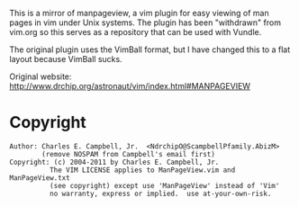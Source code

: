 This is a mirror of manpageview, a vim plugin for easy viewing of man pages in vim under Unix systems.
The plugin has been "withdrawn" from vim.org so this serves as a repository that can be used with Vundle.

The original plugin uses the VimBall format, but I have changed this to a flat layout because VimBall sucks.

Original website: http://www.drchip.org/astronaut/vim/index.html#MANPAGEVIEW

# Copyright

    Author: Charles E. Campbell, Jr.  <NdrchipO@ScampbellPfamily.AbizM>
            (remove NOSPAM from Campbell's email first)
    Copyright: (c) 2004-2011 by Charles E. Campbell, Jr.
              The VIM LICENSE applies to ManPageView.vim and ManPageView.txt
              (see copyright) except use 'ManPageView' instead of 'Vim'
              no warranty, express or implied.  use at-your-own-risk.
